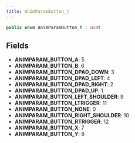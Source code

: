 ```yaml
---
title: AnimParamButton_t
---
```


```csharp
public enum AnimParamButton_t : uint
```

## Fields

- **ANIMPARAM_BUTTON_A**: 5
- **ANIMPARAM_BUTTON_B**: 6
- **ANIMPARAM_BUTTON_DPAD_DOWN**: 3
- **ANIMPARAM_BUTTON_DPAD_LEFT**: 4
- **ANIMPARAM_BUTTON_DPAD_RIGHT**: 2
- **ANIMPARAM_BUTTON_DPAD_UP**: 1
- **ANIMPARAM_BUTTON_LEFT_SHOULDER**: 9
- **ANIMPARAM_BUTTON_LTRIGGER**: 11
- **ANIMPARAM_BUTTON_NONE**: 0
- **ANIMPARAM_BUTTON_RIGHT_SHOULDER**: 10
- **ANIMPARAM_BUTTON_RTRIGGER**: 12
- **ANIMPARAM_BUTTON_X**: 7
- **ANIMPARAM_BUTTON_Y**: 8

